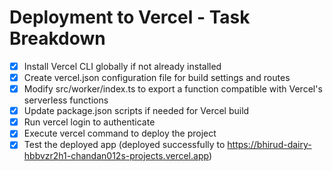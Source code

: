 # Deployment to Vercel - Task Breakdown

- [x] Install Vercel CLI globally if not already installed
- [x] Create vercel.json configuration file for build settings and routes
- [x] Modify src/worker/index.ts to export a function compatible with Vercel's serverless functions
- [x] Update package.json scripts if needed for Vercel build
- [x] Run vercel login to authenticate
- [x] Execute vercel command to deploy the project
- [x] Test the deployed app (deployed successfully to https://bhirud-dairy-hbbvzr2h1-chandan012s-projects.vercel.app)
